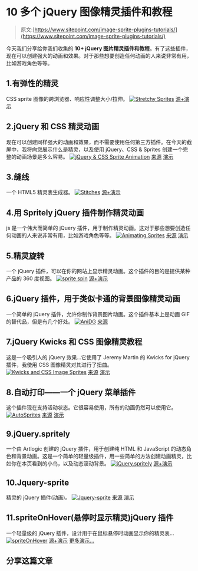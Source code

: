 # 10 多个 jQuery 图像精灵插件和教程

> 原文:[https://www.sitepoint.com/image-sprite-plugins-tutorials/](https://www.sitepoint.com/image-sprite-plugins-tutorials/)

今天我们分享给你我们收集的 **10+ jQuery 图片精灵插件和教程**。有了这些插件，现在可以创建强大的动画和效果。对于那些想要创造任何动画的人来说非常有用，比如游戏角色等等。

## 1.有弹性的精灵

CSS sprite 图像的跨浏览器、响应性调整大小/拉伸。
[![Stretchy Sprites](../Images/9d1d18c4a142b17ef4e2b19a53067f04.png)](http://tobyj.net/responsive-sprites/) 
[源+演示](http://tobyj.net/responsive-sprites/)

## 2.jQuery 和 CSS 精灵动画

现在可以创建同样强大的动画和效果，而不需要使用任何第三方插件。在今天的截屏中，我将向您展示什么是精灵，以及使用 jQuery、CSS & Sprites 创建一个完整的动画场景是多么容易。
[![jQuery & CSS Sprite Animation](../Images/46dbbccf6728ec1ecb30a9787ba8d9f3.png)](http://addyosmani.com/blog/jquery-sprite-animation/) 
[来源](http://addyosmani.com/blog/jquery-sprite-animation/) [演示](http://www.addyosmani.com/resources/sprites/demo.html)

## 3.缝线

一个 HTML5 精灵表生成器。
[![Stitches](../Images/623e2a25d3c857ce12a14085623234c1.png)](http://draeton.github.com/stitches/) 
[源+演示](http://draeton.github.com/stitches/)

## 4.用 Spritely jQuery 插件制作精灵动画

js 是一个伟大而简单的 jQuery 插件，用于制作精灵动画。这对于那些想要创造任何动画的人来说非常有用，比如游戏角色等等。
[![Animating Sprites](../Images/370ee26b98bcc60f443c12e144cfee19.png)](http://blog.romanliutikov.com/coding/animating-sprites-with-spritely-jquery-plugin/) 
[来源](http://blog.romanliutikov.com/coding/animating-sprites-with-spritely-jquery-plugin/) [演示](http://demo.romanliutikov.com/spritely-jquery-plugin/)

## 5.精灵旋转

一个 jQuery 插件，可以在你的网站上显示精灵动画。这个插件的目的是提供某种产品的 360 度视图。
[![sprite spin](../Images/d79f4dd2834159032f8b37bd512bd5a5.png)](http://spritespin.ginie.eu/) 
[源+演示](http://spritespin.ginie.eu/)

## 6.jQuery 插件，用于类似卡通的背景图像精灵动画

一个简单的 jQuery 插件，允许你制作背景图片动画。这个插件基本上是动画 GIF 的替代品，但是有几个好处。
[![AniDG](../Images/454fe10ae95bab71080db9ad9ffd025d.png)](http://dhirajkumarsingh.wordpress.com/2012/06/03/jquery-plugin-for-cartoon-like-background-image-sprite-animation-anidg-alernative-to-animated-gif/?goback=.gde_3002424_member_120998285) 
[来源](http://dhirajkumarsingh.wordpress.com/2012/06/03/jquery-plugin-for-cartoon-like-background-image-sprite-animation-anidg-alernative-to-animated-gif/?goback=.gde_3002424_member_120998285) 

## 7.jQuery Kwicks 和 CSS 图像精灵教程

这是一个吸引人的 jQuery 效果…它使用了 Jeremy Martin 的 Kwicks for jQuery 插件，我使用 CSS 图像精灵对其进行了扭曲。
[![Kwicks and CSS Image Sprites](../Images/334e9baf97563304635e08633b208638.png)](http://www.webgurusdesignblog.com/2009/07/jquery-kwicks-and-css-image-sprites-tutorial/) 
[来源](http://www.webgurusdesignblog.com/2009/07/jquery-kwicks-and-css-image-sprites-tutorial/) [演示](http://www.burconsult.com/tutorials/kwicks/kwicks.html)

## 8.自动打印——一个 jQuery 菜单插件

这个插件现在支持活动状态。它很容易使用，所有的动画仍然可以使用它。
[![AutoSprites](../Images/c393cfa150d8a579f91537d05c5af5ea.png)](http://www.gethifi.com/blog/autosprites-jquery-menu-plugin) 
[来源](http://www.gethifi.com/blog/autosprites-jquery-menu-plugin) [演示](http://files.www.gethifi.com/posts/autosprites/index.html)

## 9.jQuery.spritely

一个由 Artlogic 创建的 jQuery 插件，用于创建纯 HTML 和 JavaScript 的动态角色和背景动画。这是一个简单的轻量级插件，用一些简单的方法创建动画精灵，比如你在本页看到的小鸟，以及动态滚动背景。
[![jQuery.spritely](../Images/05d32169e4403f0b6ce526edcc51291e.png)](http://www.spritely.net/) 
[源+演示](http://www.spritely.net/)

## 10.Jquery-sprite

精灵的 jQuery 插件(动画)。
[![Jquery-sprite](../Images/6972bf2dd72f81fb4bb1243a93c4e9b3.png)](http://yangkun.github.com/jquery-sprite/) 
[来源](http://yangkun.github.com/jquery-sprite/) [演示](http://yangkun.github.com/jquery-sprite/#demo)

## 11.spriteOnHover(悬停时显示精灵)jQuery 插件

一个轻量级的 jQuery 插件，设计用于在鼠标悬停时动画显示你的精灵表…
[![spriteOnHover](../Images/572c4e2af5ec55ee5e8f58c0b7511ffd.png)](http://apolinariopassos.com.br/dev/sprite-on-hover-jquery-plugin/) 
[源+演示](http://apolinariopassos.com.br/dev/sprite-on-hover-jquery-plugin/) [更多演示…](http://apolinariopassos.com.br/dev/spriteOnHover/demo/)

## 分享这篇文章